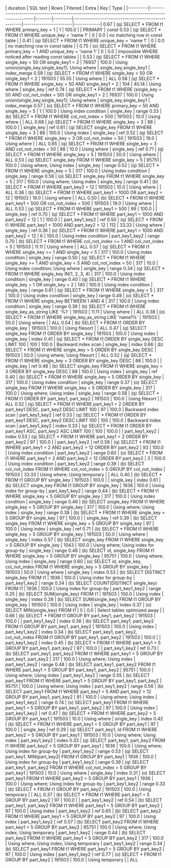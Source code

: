 <div class="foo">
| duration | SQL text                                                                                          | Rows   | Fitered | Extra                                               | Key                    | Type        |
|----------|---------------------------------------------------------------------------------------------------|--------|---------|-----------------------------------------------------|------------------------|-------------|
 0.67     | (q) SELECT * FROM t1 WHERE primary_key = 1                                                        | 1      | 100.0   |                                                     | PRIMARY                | const       
 0.53     | (q) SELECT * FROM t1 WHERE unique_key = 'name 1'                                                  | 0      | 0.0     | no matching row in const table                      |                        |
 0.41     | (q) SELECT * FROM t1 WHERE unique_key = 'name 1'                                                  | 0      | 0.0     | no matching row in const table                      |                        |
 0.75     | (o) SELECT * FROM t1 WHERE primary_key = 1 AND unique_key = 'name 1'                              | 0      | 0.0     | Impossible WHERE noticed after reading const tables |                        |
 0.53     | (q) SELECT * FROM t1 WHERE single_key = 50 OR single_key1 = 2                                     | 76937  | 100.0   | Using union(single_key,single_key1); Using where    | single_key,single_key1 | index_merge 
 0.59     | (q) SELECT * FROM t1 WHERE single_key < 50 OR single_key1 < 2                                     | 191503 | 55.55   | Using where                                         |                        | ALL         
 0.58     | (q) SELECT * FROM t1 WHERE single_key = 50 AND single_key1 = 2                                    | 104    | 40.14   | Using where                                         | single_key             | ref         
 0.74     | (q) SELECT * FROM t1 WHERE (single_key = 50 AND col_not_index = 50) OR single_key1 = 2            | 76937  | 100.0   | Using union(single_key,single_key1); Using where    | single_key,single_key1 | index_merge 
 0.57     | (o) SELECT * FROM t1 WHERE primary_key < 50 AND single_key = 5                                    | 1      | 100.0   | Using index condition                               | single_key             | range       
 0.33     | (b) SELECT * FROM t1 WHERE col_not_index = 500                                                    | 191503 | 10.0    | Using where                                         |                        | ALL         
 0.68     | (q) SELECT * FROM t1 WHERE single_key = 3                                                         | 88     | 100.0   |                                                     | single_key             | ref         
 0.61     | (q) SELECT single_key FROM t1 WHERE single_key = 3                                                | 88     | 100.0   | Using index                                         | single_key             | ref         
 0.52     | (q) SELECT * FROM t1 WHERE single_key = 3 OR col_not_index = 50                                   | 191503 | 19.0    | Using where                                         |                        | ALL         
 0.65     | (q) SELECT * FROM t1 WHERE single_key = 3 AND col_not_index = 50                                  | 88     | 10.0    | Using where                                         | single_key             | ref         
 0.71     | (q) SELECT * FROM t1 WHERE single_key > 5                                                         | 191503 | 50.0    | Using where                                         |                        | ALL         
 0.53     | (q) SELECT single_key FROM t1 WHERE single_key > 5                                                | 95751  | 100.0   | Using where; Using index                            | single_key             | range       
 0.52     | (q) SELECT * FROM t1 WHERE single_key < 5                                                         | 317    | 100.0   | Using index condition                               | single_key             | range       
 0.56     | (o) SELECT single_key FROM t1 WHERE single_key < 5                                                | 317    | 100.0   | Using where; Using index                            | single_key             | range       
 0.41     | (b) SELECT * FROM t1 WHERE part_key2 = 12                                                         | 191503 | 10.0    | Using where                                         |                        | ALL         
 0.36     | (b) SELECT * FROM t1 WHERE part_key1 = 1000 OR part_key2 = 12                                     | 191503 | 19.0    | Using where                                         |                        | ALL         
 0.50     | (b) SELECT * FROM t1 WHERE part_key1 = 500 OR col_not_index = 500                                 | 191503 | 19.0    | Using where                                         |                        | ALL         
 0.53     | (q) SELECT * FROM t1 WHERE part_key1 = 500                                                        | 99     | 100.0   |                                                     | single_key             | ref         
 0.70     | (q) SELECT * FROM t1 WHERE part_key1 = 1000 AND part_key2 = 12                                    | 1      | 100.0   |                                                     | part_key1_key2         | ref         
 0.50     | (q) SELECT * FROM t1 WHERE part_key1 = 1000 AND part_key2 > 12                                    | 112    | 33.33   | Using where                                         | single_key             | ref         
 0.36     | (o) SELECT * FROM t1 WHERE part_key1 = 1000 AND part_key2 < 12                                    | 6      | 100.0   | Using index condition                               | part_key1_key2         | range       
 0.70     | (b) SELECT * FROM t1 WHERE col_not_index >= 1 AND col_not_index < 5                               | 191503 | 11.11   | Using where                                         |                        | ALL         
 0.57     | (q) SELECT * FROM t1 WHERE single_key >= 1 AND single_key < 5                                     | 317    | 100.0   | Using index condition                               | single_key             | range       
 0.50     | (q) SELECT * FROM t1 WHERE single_key >= 1 AND single_key < 5 AND col_not_index = 50              | 317    | 10.0    | Using index condition; Using where                  | single_key             | range       
 0.34     | (q) SELECT * FROM t1 WHERE single_key IN(1, 2, 3, 4)                                              | 317    | 100.0   | Using index condition                               | single_key             | range       
 0.40     | (q) SELECT * FROM t1 WHERE single_key = 1 OR single_key = 2                                       | 140    | 100.0   | Using index condition                               | single_key             | range       
 0.61     | (q) SELECT * FROM t1 WHERE single_key < 5                                                         | 317    | 100.0   | Using index condition                               | single_key             | range       
 0.49     | (o) SELECT * FROM t1 WHERE single_key BETWEEN 1 AND 4                                             | 317    | 100.0   | Using index condition                               | single_key             | range       
 0.39     | (b) SELECT * FROM t1 WHERE single_key_as_string LIKE '%1'                                         | 191503 | 11.11   | Using where                                         |                        | ALL         
 0.38     | (o) SELECT * FROM t1 WHERE single_key_as_string LIKE 'name1%'                                     | 191503 | 50.0    | Using where                                         |                        | ALL         
 0.54     | (b) SELECT * FROM t1 ORDER BY single_key                                                          | 191503 | 100.0   | Using filesort                                      |                        | ALL         
 0.47     | (q) SELECT single_key FROM t1 ORDER BY single_key                                                 | 191503 | 100.0   | Using index                                         | single_key             | index       
 0.41     | (q) SELECT * FROM t1 ORDER BY single_key DESC LIMIT 100                                           | 100    | 100.0   | Backward index scan                                 | single_key             | index       
 0.66     | (b) SELECT * FROM t1 WHERE single_key > 5 ORDER BY single_key DESC                                | 191503 | 50.0    | Using where; Using filesort                         |                        | ALL         
 0.52     | (q) SELECT * FROM t1 WHERE single_key = 3 ORDER BY single_key DESC                                | 88     | 100.0   |                                                     | single_key             | ref         
 0.48     | (b) SELECT single_key FROM t1 WHERE single_key = 3 ORDER BY single_key DESC                       | 88     | 100.0   | Using index                                         | single_key             | ref         
 0.40     | (b) SELECT * FROM t1 WHERE single_key < 5 ORDER BY single_key                                     | 317    | 100.0   | Using index condition                               | single_key             | range       
 0.37     | (o) SELECT single_key FROM t1 WHERE single_key < 5 ORDER BY single_key                            | 317    | 100.0   | Using where; Using index                            | single_key             | range       
 0.58     | (q) SELECT * FROM t1 ORDER BY part_key1, part_key2                                                | 191503 | 100.0   | Using filesort                                      |                        | ALL         
 0.52     | (q) SELECT * FROM t1 WHERE part_key1 = 2 ORDER BY part_key1 DESC, part_key2 DESC LIMIT 100        | 97     | 100.0   | Backward index scan                                 | part_key1_key2         | ref         
 0.33     | (q) SELECT * FROM t1 ORDER BY part_key1 DESC, part_key2 DESC LIMIT 100                            | 100    | 100.0   | Backward index scan                                 | part_key1_key2         | index       
 0.33     | (q) SELECT * FROM t1 ORDER BY part_key1 ASC, part_key2 ASC LIMIT 100                              | 100    | 100.0   |                                                     | part_key1_key2         | index       
 0.53     | (q) SELECT * FROM t1 WHERE part_key1 = 2 ORDER BY part_key2                                       | 97     | 100.0   |                                                     | part_key1_key2         | ref         
 0.58     | (q) SELECT * FROM t1 WHERE part_key1 = 2 AND part_key2 > 12 ORDER BY part_key2                    | 93     | 100.0   | Using index condition                               | part_key1_key2         | range       
 0.60     | (o) SELECT * FROM t1 WHERE part_key1 = 2 AND part_key2 < 12 ORDER BY part_key2                    | 3      | 100.0   | Using index condition                               | part_key1_key2         | range       
 0.39     | (b) SELECT col_not_index FROM t1 WHERE col_not_index > 5 GROUP BY col_not_index                   | 191503 | 33.33   | Using where; Using temporary                        |                        | ALL         
 0.40     | (b) SELECT * FROM t1 GROUP BY single_key                                                          | 191503 | 100.0   |                                                     | single_key             | index       
 0.61     | (b) SELECT single_key FROM t1 GROUP BY single_key                                                 | 1936   | 100.0   | Using index for group-by                            | part_key1_key2         | range       
 0.44     | (b) SELECT * FROM t1 WHERE single_key < 5 GROUP BY single_key                                     | 317    | 100.0   | Using index condition                               | single_key             | range       
 0.46     | (b) SELECT single_key FROM t1 WHERE single_key < 5 GROUP BY single_key                            | 317    | 100.0   | Using where; Using index                            | single_key             | range       
 0.39     | (b) SELECT * FROM t1 WHERE single_key = 5 GROUP BY single_key                                     | 97     | 100.0   |                                                     | single_key             | ref         
 0.39     | (b) SELECT single_key FROM t1 WHERE single_key = 5 GROUP BY single_key                            | 97     | 100.0   | Using index                                         | single_key             | ref         
 0.71     | (b) SELECT * FROM t1 WHERE single_key > 5 GROUP BY single_key                                     | 191503 | 50.0    | Using where                                         | single_key             | index       
 0.57     | (b) SELECT single_key FROM t1 WHERE single_key > 5 GROUP BY single_key                            | 1043   | 100.0   | Using where; Using index for group-by               | single_key             | range       
 0.46     | (b) SELECT id, single_key FROM t1 WHERE single_key > 5 GROUP BY single_key                        | 95751  | 100.0   | Using where; Using index                            | single_key             | range       
 0.60     | (o) SELECT id, single_key, col_not_index FROM t1 WHERE single_key > 5 GROUP BY single_key         | 191503 | 50.0    | Using where                                         | single_key             | index       
 0.53     | (b) SELECT DISTINCT single_key FROM t1                                                            | 1936   | 100.0   | Using index for group-by                            | part_key1_key2         | range       
 0.34     | (b) SELECT COUNT(DISTINCT single_key) FROM t1                                                     | 1936   | 100.0   | Using index for group-by                            | part_key1_key2         | range       
 0.25     | (b) SELECT SUM(single_key) FROM t1                                                                | 191503 | 100.0   | Using index                                         | single_key             | index       
 0.28     | (b) SELECT SUM(single_key) FROM t1 GROUP BY single_key                                            | 191503 | 100.0   | Using index                                         | single_key             | index       
 0.37     | (o) SELECT MIN(single_key) FROM t1                                                                | 0      | 0.0     | Select tables optimized away                        |                        |
 0.66     | (b) SELECT * FROM t1 GROUP BY part_key1, part_key2                                                | 191503 | 100.0   |                                                     | part_key1_key2         | index       
 0.36     | (b) SELECT part_key1, part_key2 FROM t1 GROUP BY part_key1, part_key2                             | 191503 | 100.0   | Using index                                         | part_key1_key2         | index       
 0.34     | (b) SELECT part_key1, part_key2, col_not_index FROM t1 GROUP BY part_key1, part_key2              | 191503 | 100.0   |                                                     | part_key1_key2         | index       
 0.45     | (b) SELECT * FROM t1 WHERE part_key1 = 5 GROUP BY part_key1, part_key2                            | 97     | 100.0   |                                                     | part_key1_key2         | ref         
 0.73     | (b) SELECT part_key1, part_key2 FROM t1 WHERE part_key1 < 5 GROUP BY part_key1, part_key2         | 317    | 100.0   | Using where; Using index                            | part_key1_key2         | range       
 0.48     | (b) SELECT part_key1, part_key2 FROM t1 WHERE part_key1 > 5 GROUP BY part_key1, part_key2         | 95751  | 100.0   | Using where; Using index                            | part_key1_key2         | range       
 0.55     | (b) SELECT part_key1 FROM t1 WHERE part_key1 > 5 GROUP BY part_key1, part_key2                    | 95751  | 100.0   | Using where; Using index                            | part_key1_key2         | range       
 0.56     | (b) SELECT part_key1 FROM t1 WHERE part_key1 = 5 AND part_key2 > 12 GROUP BY part_key1, part_key2 | 91     | 100.0   | Using where; Using index                            | part_key1_key2         | range       
 0.74     | (o) SELECT part_key1 FROM t1 WHERE part_key1 = 5 GROUP BY part_key1, part_key2                    | 97     | 100.0   | Using index                                         | part_key1_key2         | ref         
 0.47     | (b) SELECT * FROM t1 WHERE part_key2 = 5 GROUP BY part_key1                                       | 191503 | 10.0    | Using where                                         | single_key             | index       
 0.42     | (b) SELECT * FROM t1 WHERE part_key1 = 5 GROUP BY part_key1                                       | 97     | 100.0   |                                                     | single_key             | ref         
 0.29     | (q) SELECT part_key1, id FROM t1 WHERE part_key2 = 5 GROUP BY part_key1                           | 191503 | 10.0    | Using where; Using index                            | part_key1_key2         | index       
 0.33     | (q) SELECT part_key1, part_key2 FROM t1 WHERE part_key2 = 5 GROUP BY part_key1                    | 1936   | 100.0   | Using where; Using index for group-by               | part_key1_key2         | range       
 0.53     | (q) SELECT part_key1, MIN(part_key2) FROM t1 GROUP BY part_key1                                   | 1936   | 100.0   | Using index for group-by                            | part_key1_key2         | range       
 0.39     | (q) SELECT part_key1, part_key2 FROM t1 WHERE col_not_index = 5 GROUP BY part_key1                | 191503 | 10.0    | Using where                                         | single_key             | index       
 0.31     | (o) SELECT part_key1 FROM t1 WHERE part_key2 = 5 GROUP BY part_key1                               | 1936   | 100.0   | Using where; Using index for group-by               | part_key1_key2         | range       
 0.33     | (b) SELECT * FROM t1 GROUP BY part_key2                                                           | 191503 | 100.0   | Using temporary                                     |                        | ALL         
 0.37     | (b) SELECT * FROM t1 WHERE part_key1 = 5 GROUP BY part_key2                                       | 97     | 100.0   |                                                     | part_key1_key2         | ref         
 0.54     | (b) SELECT part_key1, part_key2 FROM t1 WHERE part_key1 = 5 GROUP BY part_key2                    | 97     | 100.0   | Using index                                         | part_key1_key2         | ref         
 0.65     | (b) SELECT part_key2 FROM t1 WHERE part_key1 = 5 GROUP BY part_key2                               | 97     | 100.0   | Using index                                         | part_key1_key2         | ref         
 0.57     | (b) SELECT part_key2 FROM t1 WHERE part_key1 > 5 GROUP BY part_key2                               | 95751  | 100.0   | Using where; Using index; Using temporary           | part_key1_key2         | range       
 0.44     | (b) SELECT part_key2 FROM t1 WHERE part_key1 < 5 GROUP BY part_key2                               | 317    | 100.0   | Using where; Using index; Using temporary           | part_key1_key2         | range       
 0.34     | (b) SELECT part_key1 FROM t1 WHERE part_key1 = 5 GROUP BY part_key2                               | 97     | 100.0   | Using index                                         | part_key1_key2         | ref         
 0.77     | (o) SELECT * FROM t1 GROUP BY part_key2                                                           | 191503 | 100.0   | Using temporary                                     |                        | ALL
</div>